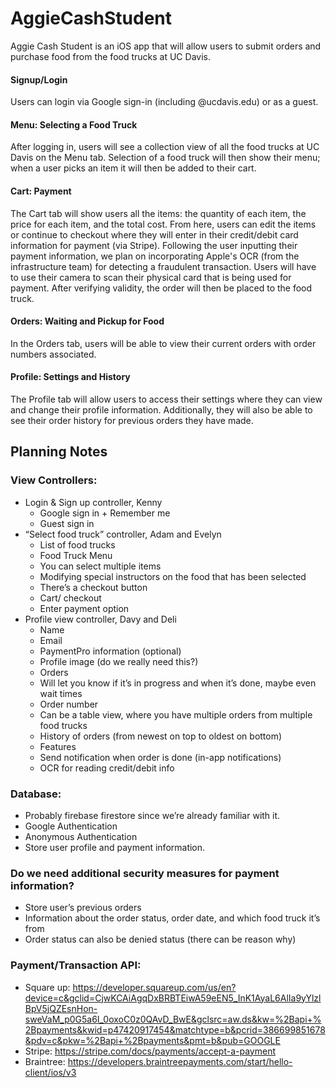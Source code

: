 # AggieCashStudent

Aggie Cash Student is an iOS app that will allow users to submit orders and purchase food from the food trucks at UC Davis. 

#### Signup/Login

Users can login via Google sign-in (including @ucdavis.edu) or as a guest. 

#### Menu: Selecting a Food Truck

After logging in, users will see a collection view of all the food trucks at UC Davis on the Menu tab. Selection of a food truck will then show their menu; when a user picks an item it will then be added to their cart.

#### Cart: Payment

The Cart tab will show users all the items: the quantity of each item, the price for each item, and the total cost. From here, users can edit the items or continue to checkout where they will enter in their credit/debit card information for payment (via Stripe). Following the user inputting their payment information, we plan on incorporating Apple's OCR (from the infrastructure team) for detecting a fraudulent transaction. Users will have to use their camera to scan their physical card that is being used for payment. After verifying validity, the order will then be placed to the food truck.

#### Orders: Waiting and Pickup for Food

In the Orders tab, users will be able to view their current orders with order numbers associated.

#### Profile: Settings and History

The Profile tab will allow users to access their settings where they can view and change their profile information. Additionally, they will also be able to see their order history for previous orders they have made.





## Planning Notes

### View Controllers:

- Login & Sign up controller, Kenny
  - Google sign in + Remember me
  - Guest sign in 
- “Select food truck” controller, Adam and Evelyn
  - List of food trucks
  - Food Truck Menu
  - You can select multiple items
  - Modifying special instructors on the food that has been selected
  - There’s a checkout button
  - Cart/ checkout
  - Enter payment option
- Profile view controller, Davy and Deli
  - Name
  - Email
  - PaymentPro information (optional)
  - Profile image (do we really need this?)   
  - Orders
  - Will let you know if it’s in progress and when it’s done, maybe even wait times
  - Order number
  - Can be a table view, where you have multiple orders from multiple food trucks
  - History of orders (from newest on top to oldest on bottom)
  - Features
  - Send notification when order is done (in-app notifications) 
  - OCR for reading credit/debit info

### Database:

- Probably firebase firestore since we’re already familiar with it.
- Google Authentication
- Anonymous Authentication
- Store user profile and payment information.

### Do we need additional security measures for payment information?

- Store user’s previous orders
- Information about the order status, order date, and which food truck it’s from
- Order status can also be denied status (there can be reason why)

### Payment/Transaction API:

- Square up: https://developer.squareup.com/us/en?device=c&gclid=CjwKCAiAgqDxBRBTEiwA59eEN5_InK1AyaL6AlIa9yYlzlBpV5jQZEsnHon-sweVaM_p0G5a6I_0oxoC0z0QAvD_BwE&gclsrc=aw.ds&kw=%2Bapi+%2Bpayments&kwid=p47420917454&matchtype=b&pcrid=386699851678&pdv=c&pkw=%2Bapi+%2Bpayments&pmt=b&pub=GOOGLE
- Stripe: https://stripe.com/docs/payments/accept-a-payment
- Braintree: https://developers.braintreepayments.com/start/hello-client/ios/v3
